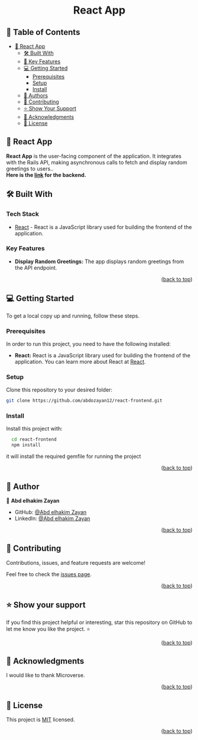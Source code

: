 <div align="center">
  <h1><b>React App</b></h1>
</div>

<!-- TABLE OF CONTENTS -->

## 📗 Table of Contents

- [📖 React App](#-about-project)
  - [🛠 Built With](#-built-with)
  - [🌟 Key Features](#-key-features)
  - [💻 Getting Started](#-getting-started)
    - [Prerequisites](#prerequisites)
    - [Setup](#setup)
    - [Install](#install)
  - [👥 Authors](#-authors)
  - [🤝 Contributing](#-contributing)
  - [⭐️ Show Your Support](#️-show-your-support)
  - [🙏 Acknowledgments](#-acknowledgments)
  - [📝 License](#-license)

<!-- ABOUT PROJECT -->

## 📖 React App <a name="about-project"></a>

**React App** is the user-facing component of the application. It integrates with the Rails API, making asynchronous calls to fetch and display random greetings to users..<br>**Here is the [link](https://github.com/abdozayan12/app-backend) for the backend.**

## 🛠 Built With <a name="built-with"></a>

### Tech Stack <a name="tech-stack"></a>

- [React](https://react.dev/) - React is a JavaScript library used for building the frontend of the application.

<!-- FEATURES -->

### Key Features <a name="key-features"></a>

- **Display Random Greetings:** The app displays random greetings from the API endpoint.

<p align="right">(<a href="#-table-of-contents">back to top</a>)</p>

<!-- GETTING STARTED -->

## 💻 Getting Started <a name="getting-started"></a>

To get a local copy up and running, follow these steps.

### Prerequisites

In order to run this project, you need to have the following installed:

- **React:** React is a JavaScript library used for building the frontend of the application. You can learn more about React at [React](https://react.dev/).


### Setup

Clone this repository to your desired folder:

```bash
git clone https://github.com/abdozayan12/react-frontend.git
```

### Install

Install this project with:

```bash
  cd react-frontend
  npm install
```

it will install the required gemfile for running the project

<p align="right">(<a href="#readme-top">back to top</a>)</p>

<!-- AUTHORS -->

## 👥 Author <a name="author"></a>

👤 **Abd elhakim Zayan**

- GitHub: [@Abd elhakim Zayan](https://github.com/abdozayan12)
- LinkedIn: [@Abd elhakim Zayan](https://www.linkedin.com/in/abdozayan/)

<p align="right">(<a href="#readme-top">back to top</a>)</p>

<!-- CONTRIBUTING -->

## 🤝 Contributing <a name="contributing"></a>

Contributions, issues, and feature requests are welcome!

Feel free to check the [issues page](https://github.com/abdozayan12/react-frontend/issues).

<p align="right">(<a href="#readme-top">back to top</a>)</p>

<!-- SUPPORT -->

## ⭐️ Show your support <a name="support"></a>

If you find this project helpful or interesting, star this repository on GitHub to let me know you like the project. ⭐️

<p align="right">(<a href="#readme-top">back to top</a>)</p>

<!-- ACKNOWLEDGEMENTS -->

## 🙏 Acknowledgments <a name="acknowledgements"></a>

I would like to thank Microverse.

<p align="right">(<a href="#readme-top">back to top</a>)</p>

<!-- LICENSE -->

## 📝 License <a name="license"></a>

This project is [MIT](./LICENSE) licensed.

<p align="right">(<a href="#readme-top">back to top</a>)</p>